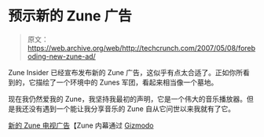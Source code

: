 # 预示新的 Zune 广告

> 原文：<https://web.archive.org/web/http://techcrunch.com/2007/05/08/foreboding-new-zune-ad/>

Zune Insider 已经宣布发布新的 Zune 广告，这似乎有点太合适了。正如你所看到的，它描绘了一个环境中的 Zunes 军团，看起来相当像一个墓地。

现在我仍然爱我的 Zune，我坚持我最初的声明，它是一个伟大的音乐播放器。但是我还没有遇到一个能让我分享音乐的 Zune 自从它问世以来我就有了它。

[新的 Zune 电视广告](https://web.archive.org/web/20150928180512/http://zuneinsider.com/archive/2007/05/08/new-zune-tv-spot-tonight.aspx)【Zune 内幕通过 [Gizmodo](https://web.archive.org/web/20150928180512/http://gizmodo.com/gadgets/spooky/new-zune-spot-shows-off-features-in-a-graveyard-258683.php)